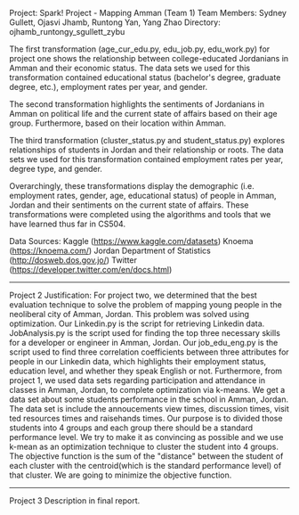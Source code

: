 Project: Spark! Project - Mapping Amman (Team 1) 
Team Members: Sydney Gullett, Ojasvi Jhamb, Runtong Yan, Yang Zhao 
Directory: ojhamb_runtongy_sgullett_zybu

The first transformation (age_cur_edu.py, edu_job.py, edu_work.py) for project one shows the relationship between college-educated Jordanians in Amman and their economic status. The data sets we used for this transformation contained educational status (bachelor's degree, graduate degree, etc.), employment rates per year, and gender. 

The second transformation highlights the sentiments of Jordanians in Amman on political life and the current state of affairs based on their age group. Furthermore, based on their location within Amman. 

The third transformation (cluster_status.py and student_status.py) explores relationships of students in Jordan and their relationship or roots. The data sets we used for this transformation contained employment rates per year, degree type, and gender. 

Overarchingly, these transformations display the demographic (i.e. employment rates, gender, age, educational status) of people in Amman, Jordan and their sentiments on the current state of affairs. These transformations were completed using the algorithms and tools that we have learned thus far in CS504.

Data Sources: 
Kaggle (https://www.kaggle.com/datasets) 
Knoema (https://knoema.com/) 
Jordan Department of Statistics (http://dosweb.dos.gov.jo/) 
Twitter (https://developer.twitter.com/en/docs.html)

-----------------------------------------------------------------

Project 2 Justification:
For project two, we determined that the best evaluation technique to solve the problem of mapping young people in the neoliberal city of Amman, Jordan. This problem was solved using optimization. Our Linkedin.py is the script for retrieving Linkedin data. JobAnalysis.py is the script used for finding the top three necessary skills for a developer or engineer in Amman, Jordan. Our job_edu_eng.py is the script used to find three correlation coefficients between three attributes for people in our Linkedin data, which highlights their employment status, education level, and whether they speak English or not. Furthermore, from project 1, we used data sets regarding participation and attendance in classes in Amman, Jordan, to complete optimization via k-means.
We get a data set about some students performance in the school in Amman, Jordan. The data set is include the annoucements view times, discussion times, visit ted resources times and raisehands times. Our purpose is to divided those students into 4 groups and each group there should be a standard performance level. We try to make it as convincing as possible and we use k-mean as an optimization technique to cluster the student into 4 groups. The objective function is the sum of the "distance" between the student of each cluster with the centroid(which is the standard performance level) of that cluster. We are going to minimize the objective function.

-----------------------------------------------------------------

Project 3 Description in final report.
